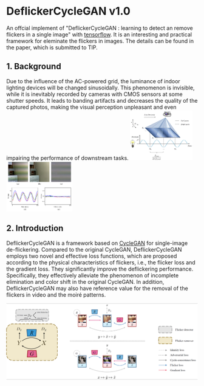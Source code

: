 # **DeflickerCycleGAN v1.0**
An offcial implement of "DeflickerCycleGAN : learning to detect an remove flickers in a single image" with [tensorflow](https://www.tensorflow.org/).
It is an interesting and practical framework for eleminate the flickers in images. The details can be found in the paper, which is submitted to TIP.

## **1. Background**
Due to the influence of the AC-powered grid, the luminance of indoor lighting devices will be changed sinusoidally. This phenomenon is invisible, while it is inevitably
recorded by cameras with CMOS sensors at some shutter speeds. It leads to banding artifacts and decreases the quality of the captured photos, making the visual
perception unpleasant and even impairing the performance of downstream tasks.
<img src="/Figs/reason.png" width="32.5%" alt=""/>
<img src="/Figs/flicker.png" width="34.5%" alt=""/>

## **2. Introduction**
DeflickerCycleGAN is a framework based on [CycleGAN](https://arxiv.org/pdf/1703.10593.pdf) for single-image de-flickering. Compared to the original CycleGAN, DeflickerCycleGAN employs two novel and effective loss functions, which are proposed according to the physical characteristics of flickers, i.e., the flicker loss and the gradient loss. They significantly improve the deflickering performance. Specifically, they effectively alleviate the phenomenon of incomplete elimination and color shift in the original CycleGAN. In addition, DeflickerCycleGAN may also have reference value for the removal of the flickers in video and the moiré patterns.

![Overviwes of DeflickerCycleGAN](/Figs/overview.png "Fig 1: Overview of DeflickerCycleGAN")
